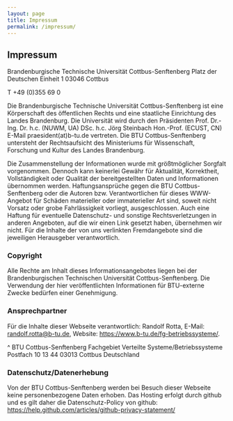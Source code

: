 ```yaml
---
layout: page
title: Impressum
permalink: /impressum/
---
```


## Impressum

Brandenburgische Technische Universität Cottbus-Senftenberg
Platz der Deutschen Einheit 1
03046 Cottbus

T +49 (0)355 69 0

Die Brandenburgische Technische Universität Cottbus-Senftenberg ist eine Körperschaft des öffentlichen Rechts und eine staatliche Einrichtung des Landes Brandenburg. Die Universität wird durch den Präsidenten Prof. Dr.-Ing. Dr. h.c. (NUWM, UA) DSc. h.c. Jörg Steinbach Hon.-Prof. (ECUST, CN) E-Mail praesident(at)b-tu.de vertreten. Die BTU Cottbus-Senftenberg untersteht der Rechtsaufsicht des Ministeriums für Wissenschaft, Forschung und Kultur des Landes Brandenburg.

Die Zusammenstellung der Informationen wurde mit größtmöglicher Sorgfalt vorgenommen. Dennoch kann keinerlei Gewähr für Aktualität, Korrektheit, Vollständigkeit oder Qualität der bereitgestellten Daten und Informationen übernommen werden. Haftungsansprüche gegen die BTU Cottbus-Senftenberg oder die Autoren bzw. Verantwortlichen für dieses WWW-Angebot für Schäden materieller oder immaterieller Art sind, soweit nicht Vorsatz oder grobe Fahrlässigkeit vorliegt, ausgeschlossen. Auch eine Haftung für eventuelle Datenschutz- und sonstige Rechtsverletzungen in anderen Angeboten, auf die wir einen Link gesetzt haben, übernehmen wir nicht. Für die Inhalte der von uns verlinkten Fremdangebote sind die jeweiligen Herausgeber verantwortlich.

### Copyright

Alle Rechte am Inhalt dieses Informationsangebotes liegen bei der Brandenburgischen Technischen Universität Cottbus-Senftenberg. Die Verwendung der hier veröffentlichten Informationen für BTU-externe Zwecke bedürfen einer Genehmigung. 

### Ansprechpartner

Für die Inhalte dieser Webseite verantwortlich: Randolf Rotta, E-Mail: <randolf.rotta@b-tu.de>, Website: <https://www.b-tu.de/fg-betriebssysteme/>.

^
    BTU Cottbus-Senftenberg
    Fachgebiet Verteilte Systeme/Betriebssysteme
    Postfach 10 13 44
    03013 Cottbus
	Deutschland

### Datenschutz/Datenerhebung

Von der BTU Cottbus-Senftenberg werden bei Besuch dieser Webseite keine personenbezogene Daten erhoben. Das Hosting erfolgt durch github und es gilt daher die Datenschutz-Policy von github: https://help.github.com/articles/github-privacy-statement/
